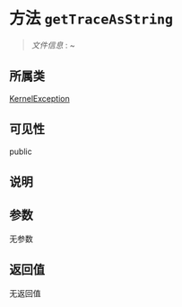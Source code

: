 # 方法 `getTraceAsString`

> *文件信息* : ~

## 所属类 

[KernelException](../KernelException.md)

## 可见性

 public 

## 说明



## 参数


无参数


## 返回值

无返回值
